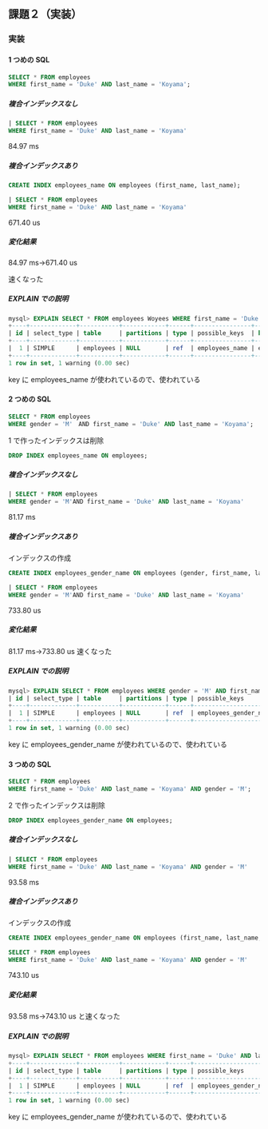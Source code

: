 ## 課題２（実装）

### 実装

#### 1 つめの SQL

```sql
SELECT * FROM employees
WHERE first_name = 'Duke' AND last_name = 'Koyama';
```

##### 複合インデックスなし

```sql
| SELECT * FROM employees
WHERE first_name = 'Duke' AND last_name = 'Koyama'                                                        | 84.97 ms  |
```

84.97 ms

##### 複合インデックスあり

```sql
CREATE INDEX employees_name ON employees (first_name, last_name);
```

```sql
| SELECT * FROM employees
WHERE first_name = 'Duke' AND last_name = 'Koyama'                                                        | 671.40 us |
```

671.40 us

##### 変化結果

84.97 ms→671.40 us

速くなった

##### EXPLAIN での説明

```sql
mysql> EXPLAIN SELECT * FROM employees Woyees WHERE first_name = 'Duke' AND last_name = 'Koyama';
+----+-------------+-----------+------------+------+----------------+----------------+---------+-------------+------+----------+-------+
| id | select_type | table     | partitions | type | possible_keys  | key            | key_len | ref         | rows | filtered | Extra |
+----+-------------+-----------+------------+------+----------------+----------------+---------+-------------+------+----------+-------+
|  1 | SIMPLE      | employees | NULL       | ref  | employees_name | employees_name | 34      | const,const |    3 |   100.00 | NULL  |
+----+-------------+-----------+------------+------+----------------+----------------+---------+-------------+------+----------+-------+
1 row in set, 1 warning (0.00 sec)
```

key に employees_name が使われているので、使われている

#### 2 つめの SQL

```sql
SELECT * FROM employees
WHERE gender = 'M'　AND first_name = 'Duke' AND last_name = 'Koyama';
```

1 で作ったインデックスは削除

```sql
DROP INDEX employees_name ON employees;
```

##### 複合インデックスなし

```sql
| SELECT * FROM employees
WHERE gender = 'M'AND first_name = 'Duke' AND last_name = 'Koyama'                                        | 81.17 ms |
```

81.17 ms

##### 複合インデックスあり

インデックスの作成

```sql
CREATE INDEX employees_gender_name ON employees (gender, first_name, last_name);
```

```sql
| SELECT * FROM employees
WHERE gender = 'M'AND first_name = 'Duke' AND last_name = 'Koyama'                                        | 733.80 us |
```

733.80 us

##### 変化結果

81.17 ms→733.80 us
速くなった

##### EXPLAIN での説明

```sql
mysql> EXPLAIN SELECT * FROM employees WHERE gender = 'M' AND first_name = 'Duke' AND last_name = 'Koyama';+----+-------------+-----------+------------+------+-----------------------+-----------------------+---------+-------------------+------+----------+-------+
| id | select_type | table     | partitions | type | possible_keys         | key                   | key_len | ref               | rows | filtered | Extra |
+----+-------------+-----------+------------+------+-----------------------+-----------------------+---------+-------------------+------+----------+-------+
|  1 | SIMPLE      | employees | NULL       | ref  | employees_gender_name | employees_gender_name | 35      | const,const,const |    2 |   100.00 | NULL  |
+----+-------------+-----------+------------+------+-----------------------+-----------------------+---------+-------------------+------+----------+-------+
1 row in set, 1 warning (0.00 sec)
```

key に employees_gender_name が使われているので、使われている

#### 3 つめの SQL

```sql
SELECT * FROM employees
WHERE first_name = 'Duke' AND last_name = 'Koyama' AND gender = 'M';
```

2 で作ったインデックスは削除

```sql
DROP INDEX employees_gender_name ON employees;
```

##### 複合インデックスなし

```sql
| SELECT * FROM employees
WHERE first_name = 'Duke' AND last_name = 'Koyama' AND gender = 'M'                                       | 93.58 ms  |
```

93.58 ms

##### 複合インデックスあり

インデックスの作成

```sql
CREATE INDEX employees_gender_name ON employees (first_name, last_name, gender);
```

```sql
SELECT * FROM employees
WHERE first_name = 'Duke' AND last_name = 'Koyama' AND gender = 'M'                                       | 743.10 us |
```

743.10 us

##### 変化結果

93.58 ms→743.10 us と速くなった

##### EXPLAIN での説明

```sql
mysql> EXPLAIN SELECT * FROM employees WHERE first_name = 'Duke' AND last_name = 'Koyama' AND gender = 'M';
+----+-------------+-----------+------------+------+-----------------------+-----------------------+---------+-------------------+------+----------+-------+
| id | select_type | table     | partitions | type | possible_keys         | key                   | key_len | ref               | rows | filtered | Extra |
+----+-------------+-----------+------------+------+-----------------------+-----------------------+---------+-------------------+------+----------+-------+
|  1 | SIMPLE      | employees | NULL       | ref  | employees_gender_name | employees_gender_name | 35      | const,const,const |    2 |   100.00 | NULL  |
+----+-------------+-----------+------------+------+-----------------------+-----------------------+---------+-------------------+------+----------+-------+
1 row in set, 1 warning (0.00 sec)
```

key に employees_gender_name が使われているので、使われている
